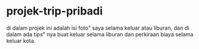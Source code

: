 # projek-trip-pribadi
di dalam projek ini adalah isi foto" saya selama keluar atau liburan, dan di dalam ada tips" nya buat keluar selama liburan dan perkiraan biaya selama keluar kota.
